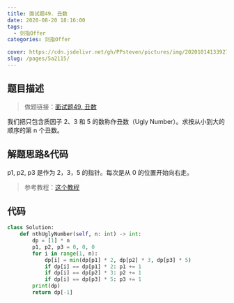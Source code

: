 ```yaml
---
title: 面试题49. 丑数
date: 2020-08-20 18:16:00
tags: 
  - 剑指Offer
categories: 剑指Offer

cover: https://cdn.jsdelivr.net/gh/PPsteven/pictures/img/20201014133927.png
slug: /pages/5a2115/
---
```


## 题目描述

> 做题链接：[面试题49. 丑数](https://leetcode-cn.com/problems/chou-shu-lcof/)

我们把只包含质因子 2、3 和 5 的数称作丑数（Ugly Number）。求按从小到大的顺序的第 n 个丑数。

<!--more-->

## 解题思路&代码

p1, p2, p3 是作为 2，3，5 的指针。每次是从 0 的位置开始向右走。

> 参考教程：[这个教程](https://leetcode-cn.com/problems/chou-shu-lcof/solution/mian-shi-ti-49-chou-shu-dong-tai-gui-hua-qing-xi-t/)

## 代码

```python
class Solution:
    def nthUglyNumber(self, n: int) -> int:
        dp = [1] * n
        p1, p2, p3 = 0, 0, 0
        for i in range(1, n):
            dp[i] = min(dp[p1] * 2, dp[p2] * 3, dp[p3] * 5)
            if dp[i] == dp[p1] * 2: p1 += 1
            if dp[i] == dp[p2] * 3: p2 += 1
            if dp[i] == dp[p3] * 5: p3 += 1
        print(dp)
        return dp[-1]
```
